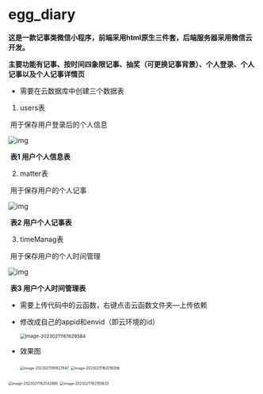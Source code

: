# egg_diary

**这是一款记事类微信小程序，前端采用html原生三件套，后端服务器采用微信云开发。**

**主要功能有记事、按时间四象限记事、抽奖（可更换记事背景）、个人登录、个人记事以及个人记事详情页**

* 需要在云数据库中创建三个数据表

1. users表

​        用于保存用户登录后的个人信息

![img](file:///C:/Users/ASUS/AppData/Local/Temp/msohtmlclip1/01/clip_image002.jpg)

​                                                                           **表1 用户个人信息表**

2. matter表

​       用于保存用户的个人记事

![img](file:///C:/Users/ASUS/AppData/Local/Temp/msohtmlclip1/01/clip_image004.jpg)

​                                                                             **表2 用户个人记事表**

3. timeManag表

​    用于保存用户的个人时间管理

![img](file:///C:/Users/ASUS/AppData/Local/Temp/msohtmlclip1/01/clip_image006.jpg)

​                                                                      **表3 用户个人时间管理表**

* 需要上传代码中的云函数，右键点击云函数文件夹—上传依赖

* 修改成自己的appid和envid（即云环境的id）

  <img src="C:\Users\ASUS\AppData\Roaming\Typora\typora-user-images\image-20230211161629584.png" alt="image-20230211161629584" style="zoom:67%;" />

* 效果图

  ​                             <img src="C:\Users\ASUS\AppData\Roaming\Typora\typora-user-images\image-20230211161827847.png" alt="image-20230211161827847" style="zoom:50%;" />                                 <img src="C:\Users\ASUS\AppData\Roaming\Typora\typora-user-images\image-20230211162016056.png" alt="image-20230211162016056" style="zoom:50%;" />

​                                     <img src="C:\Users\ASUS\AppData\Roaming\Typora\typora-user-images\image-20230211162042685.png" alt="image-20230211162042685" style="zoom:50%;" />                                 <img src="C:\Users\ASUS\AppData\Roaming\Typora\typora-user-images\image-20230211162155633.png" alt="image-20230211162155633" style="zoom:50%;" />